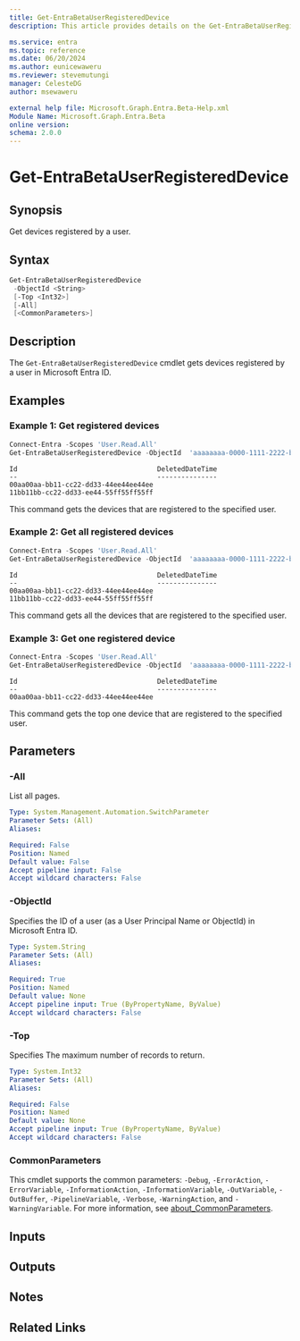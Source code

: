 ```yaml
---
title: Get-EntraBetaUserRegisteredDevice
description: This article provides details on the Get-EntraBetaUserRegisteredDevice command.

ms.service: entra
ms.topic: reference
ms.date: 06/20/2024
ms.author: eunicewaweru
ms.reviewer: stevemutungi
manager: CelesteDG
author: msewaweru

external help file: Microsoft.Graph.Entra.Beta-Help.xml
Module Name: Microsoft.Graph.Entra.Beta
online version:
schema: 2.0.0
---
```


# Get-EntraBetaUserRegisteredDevice

## Synopsis

Get devices registered by a user.

## Syntax

```powershell
Get-EntraBetaUserRegisteredDevice 
 -ObjectId <String>
 [-Top <Int32>]  
 [-All] 
 [<CommonParameters>]
```

## Description

The `Get-EntraBetaUserRegisteredDevice` cmdlet gets devices registered by a user in Microsoft Entra ID.

## Examples

### Example 1: Get registered devices

```Powershell
Connect-Entra -Scopes 'User.Read.All'
Get-EntraBetaUserRegisteredDevice -ObjectId  'aaaaaaaa-0000-1111-2222-bbbbbbbbbbbb'
```

```Output
Id                                   DeletedDateTime
--                                   ---------------
00aa00aa-bb11-cc22-dd33-44ee44ee44ee
11bb11bb-cc22-dd33-ee44-55ff55ff55ff
```

This command gets the devices that are registered to the specified user.

### Example 2: Get all registered devices

```Powershell
Connect-Entra -Scopes 'User.Read.All'
Get-EntraBetaUserRegisteredDevice -ObjectId  'aaaaaaaa-0000-1111-2222-bbbbbbbbbbbb' -All 
```

```Output
Id                                   DeletedDateTime
--                                   ---------------
00aa00aa-bb11-cc22-dd33-44ee44ee44ee
11bb11bb-cc22-dd33-ee44-55ff55ff55ff
```

This command gets all the devices that are registered to the specified user.

### Example 3: Get one registered device

```Powershell
Connect-Entra -Scopes 'User.Read.All'
Get-EntraBetaUserRegisteredDevice -ObjectId  'aaaaaaaa-0000-1111-2222-bbbbbbbbbbbb' -Top 1
```

```Output
Id                                   DeletedDateTime
--                                   ---------------
00aa00aa-bb11-cc22-dd33-44ee44ee44ee
```

This command gets the top one device that are registered to the specified user.

## Parameters

### -All

List all pages.

```yaml
Type: System.Management.Automation.SwitchParameter
Parameter Sets: (All)
Aliases:

Required: False
Position: Named
Default value: False
Accept pipeline input: False
Accept wildcard characters: False
```

### -ObjectId

Specifies the ID of a user (as a User Principal Name or ObjectId) in Microsoft Entra ID.

```yaml
Type: System.String
Parameter Sets: (All)
Aliases:

Required: True
Position: Named
Default value: None
Accept pipeline input: True (ByPropertyName, ByValue)
Accept wildcard characters: False
```

### -Top

Specifies The maximum number of records to return.

```yaml
Type: System.Int32
Parameter Sets: (All)
Aliases:

Required: False
Position: Named
Default value: None
Accept pipeline input: True (ByPropertyName, ByValue)
Accept wildcard characters: False
```

### CommonParameters

This cmdlet supports the common parameters: `-Debug`, `-ErrorAction`, `-ErrorVariable`, `-InformationAction`, `-InformationVariable`, `-OutVariable`, `-OutBuffer`, `-PipelineVariable`, `-Verbose`, `-WarningAction`, and `-WarningVariable`. For more information, see [about_CommonParameters](https://go.microsoft.com/fwlink/?LinkID=113216).

## Inputs

## Outputs

## Notes

## Related Links
